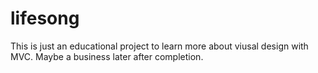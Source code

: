 # lifesong
This is just an educational project to learn more about viusal design with MVC.  Maybe a business later after completion.
